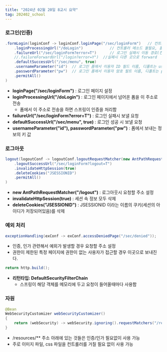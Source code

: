 ```yaml
---
title: "2024년 02월 20일 8교시 요약"
tag: 202402_school
---
```


### 로그인(인증)

```java
.formLogin(loginConf -> loginConf.loginPage("/sec/loginForm")   // 컨트롤러 메소드와 지정된 위치에 로그인 폼이 준비되어야 함
    .loginProcessingUrl("/doLogin")            // 컨트롤러 메소드 불필요, 폼 action과 일치해야 함
    .failureUrl("/sec/loginForm?error=T")      // 로그인 실패시 이동 경로(컨트롤러 메소드 필요함)
    //.failureForwardUrl("/login?error=Y")  //실패시 다른 곳으로 forward
    .defaultSuccessUrl("/sec/menu", true)
    .usernameParameter("id")  // 로그인 폼에서 이용자 ID 필드 이름, 디폴트는 username
    .passwordParameter("pw")  // 로그인 폼에서 이용자 암호 필트 이름, 디폴트는 password
    .permitAll()
)
```

- **loginPage("/sec/loginForm")** : 로그인 페이지 설정
- **loginProcessingUrl("/doLogin")** : 로그인 페이지에서 넘어온 폼을 이 주소로 전송
  - 폼에서 이 주소로 전송을 하면 스프링이 인증을 처리함
- **failureUrl("/sec/loginForm?error=T")** : 로그인 실패시 보낼 요청
- **defaultSuccessUrl("/sec/menu", true)** : 로그인 성공 시 보낼 요청
- **usernameParameter("id"), passwordParameter("pw")** : 폼에서 보내는 정보의 키 값


### 로그아웃

```java
logout(logoutConf -> logoutConf.logoutRequestMatcher(new AntPathRequestMatcher("/logout")) //로그아웃 요청시 URL
    .logoutSuccessUrl("/sec/loginForm?logout=T")
    .invalidateHttpSession(true)
    .deleteCookies("JSESSIONID")
    .permitAll()
)
```

- **new AntPathRequestMatcher("/logout")** : 로그아웃시 요청할 주소 설정
- **invalidateHttpSession(true)** : 세션 속 정보 모두 삭제
- **deleteCookies("JSESSIONID")** : JSESSIONID 이라는 이름의 쿠키(세션의 아이디가 저장되어있음)를 삭제

### 예외 처리

```java
exceptionHandling(exConf -> exConf.accessDeniedPage("/sec/denied"));
```

- 인증, 인가 관련해서 예외가 발생할 경우 요청할 주소 설정
- 권한이 제한된 특정 페이지에 권한이 없는 사용자가 접근할 경우 이곳으로 보내진다.

```java
return http.build();
```

- **리턴타입: DefaultSecurityFilterChain** 
  - 스프링이 해당 객체를 메모리에 두고 요청이 들어올때마다 사용함

### 자원

```java
@Bean
WebSecurityCustomizer webSecurityCustomizer() 
{
    return (webSecurity) -> webSecurity.ignoring().requestMatchers("/resources/**", "/ignore2");
}
```

- /resources/** 주소 아래에 있는 것들은 인증/인가 필요없이 사용 가능
- 주로 이미지 파일, css 파일을 컨트롤러를 거칠 필요 없이 사용 가능